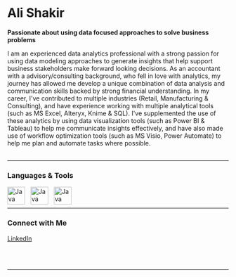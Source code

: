 # Ali Shakir 

**Passionate about using data focused approaches to solve business problems**

I am an experienced data analytics professional with a strong passion for using data modeling approaches to generate insights that help support business stakeholders make forward looking decisions. As an accountant with a advisory/consulting background, who fell in love with analytics, my journey has allowed me develop a unique combination of data analysis and communication skills backed by strong financial understanding. In my career, I've contributed to multiple industries (Retail, Manufacturing & Consulting), and have experience working with multiple analytical tools (such as MS Excel, Alteryx, Knime & SQL). I've supplemented the use of these analytics by using data visualization tools (such as Power BI & Tableau) to help me communicate insights effectively, and have also made use of workflow optimization tools (such as MS Visio, Power Automate) to help me plan and automate tasks where possible. 
<br />
<br />

---

### Languages & Tools 


<img align="left" alt="Java" width="40px" style="padding-right:10px;" src="https://cdn.jsdelivr.net/gh/devicons/devicon/icons/python/python-original-wordmark.svg" />
<img align="left" alt="Java" width="40px" style="padding-right:10px;" src="https://cdn.jsdelivr.net/gh/devicons/devicon/icons/mysql/mysql-original-wordmark.svg" />
<img align="left" alt="Java" width="40px" style="padding-right:10px;" src="https://cdn.jsdelivr.net/gh/devicons/devicon/icons/rstudio/rstudio-original.svg" /> 
<br />
<br />

---

### Connect with Me

[LinkedIn](https://www.linkedin.com/in/alihshakir/)

<br />
<br />

---
<!--
**ali-h-shakir/ali-h-shakir** is a ✨ _special_ ✨ repository because its `README.md` (this file) appears on your GitHub profile.

Here are some ideas to get you started:

- 🔭 I’m currently working on ...
- 🌱 I’m currently learning ...
- 👯 I’m looking to collaborate on ...
- 🤔 I’m looking for help with ...
- 💬 Ask me about ...
- 📫 How to reach me: ...
- 😄 Pronouns: ...
- ⚡ Fun fact: ...
-->
